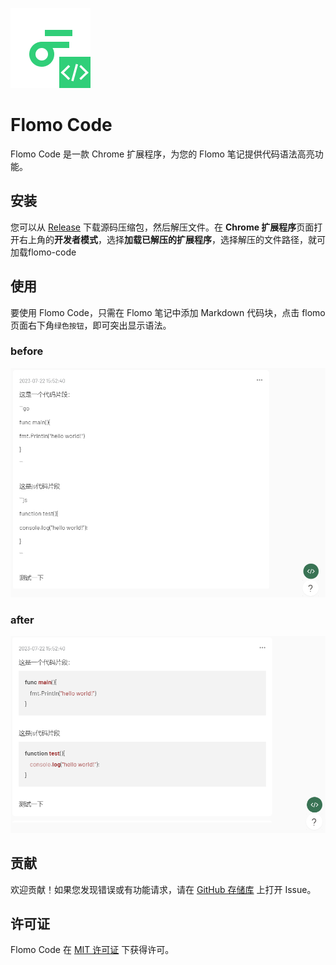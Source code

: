 ![](./images/flomo128.png)

# Flomo Code

Flomo Code 是一款 Chrome 扩展程序，为您的 Flomo 笔记提供代码语法高亮功能。

## 安装

您可以从 [Release](https://github.com/greycodee/flomo-code/releases/) 下载源码压缩包，然后解压文件。在 **Chrome 扩展程序**页面打开右上角的**开发者模式**，选择**加载已解压的扩展程序**，选择解压的文件路径，就可加载flomo-code
## 使用

要使用 Flomo Code，只需在 Flomo 笔记中添加 Markdown 代码块，点击 flomo 页面右下角`绿色按钮`，即可突出显示语法。

### before
![](./images/before.png)

### after
![](./images/after.png)

## 贡献

欢迎贡献！如果您发现错误或有功能请求，请在 [GitHub 存储库](https://github.com/greycodee/flomo-code) 上打开 Issue。

## 许可证

Flomo Code 在 [MIT 许可证](https://opensource.org/licenses/MIT) 下获得许可。